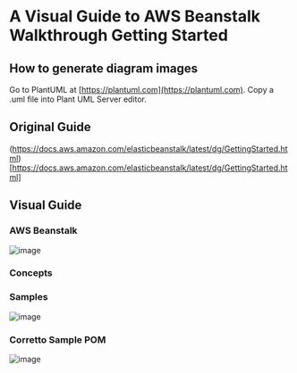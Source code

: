 # A Visual Guide to AWS Beanstalk Walkthrough Getting Started

## How to generate diagram images

Go to PlantUML at [https://plantuml.com](https://plantuml.com).
Copy a .uml file into Plant UML Server editor.

## Original Guide
(https://docs.aws.amazon.com/elasticbeanstalk/latest/dg/GettingStarted.html)[https://docs.aws.amazon.com/elasticbeanstalk/latest/dg/GettingStarted.html]

## Visual Guide

### AWS Beanstalk 
![image](https://user-images.githubusercontent.com/595430/213908831-9d9a67fa-5a4e-4551-9b8e-7c24dd4c8d47.png)

### Concepts

### Samples
![image](https://user-images.githubusercontent.com/595430/213916478-93819d99-bf9f-4fbe-87b2-bda4855eed07.png)

### Corretto Sample POM
![image](https://user-images.githubusercontent.com/595430/213917449-140b145d-7345-432e-b8d9-546c3e4f8e6d.png)

